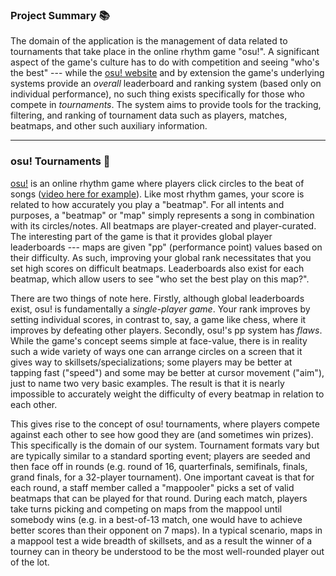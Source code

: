 ### Project Summary 📚

The domain of the application is the management of data related to tournaments that take place in the online rhythm game "osu!". A significant aspect of the game's culture has to do with competition and seeing "who's the best" --- while the [osu! website](http://osu.ppy.sh/) and by extension the game's underlying systems provide an *overall* leaderboard and ranking system (based only on individual performance), no such thing exists specifically for those who compete in *tournaments*. The system aims to provide tools for the tracking, filtering, and ranking of tournament data such as players, matches, beatmaps, and other such auxiliary information.

---

### osu! Tournaments 🥇
[osu!](https://osu.ppy.sh/) is an online rhythm game where players click circles to the beat of songs ([video here for example](https://www.youtube.com/watch?v=UYNpkDrCWtA)). Like most rhythm games, your score is related to how accurately you play a "beatmap". For all intents and purposes, a "beatmap" or "map" simply represents a song in combination with its circles/notes. All beatmaps are player-created and player-curated. The interesting part of the game is that it provides global player leaderboards --- maps are given "pp" (performance point) values based on their difficulty. As such, improving your global rank necessitates that you set high scores on difficult beatmaps. Leaderboards also exist for each beatmap, which allow users to see "who set the best play on this map?".

There are two things of note here. Firstly, although global leaderboards exist, osu! is fundamentally a *single-player game*. Your rank improves by setting individual scores, in contrast to, say, a game like chess, where it improves by defeating other players. Secondly, osu!'s pp system has *flaws*. While the game's concept seems simple at face-value, there is in reality such a wide variety of ways one can arrange circles on a screen that it gives way to skillsets/specializations; some players may be better at tapping fast ("speed") and some may be better at cursor movement ("aim"), just to name two very basic examples. The result is that it is nearly impossible to accurately weight the difficulty of every beatmap in relation to each other.

This gives rise to the concept of osu! tournaments, where players compete against each other to see how good they are (and sometimes win prizes). This specifically is the domain of our system. Tournament formats vary but are typically similar to a standard sporting event; players are seeded and then face off in rounds (e.g. round of 16, quarterfinals, semifinals, finals, grand finals, for a 32-player tournament). One important caveat is that for each round, a staff member called a "mappooler" picks a set of valid beatmaps that can be played for that round. During each match, players take turns picking and competing on maps from the mappool until somebody wins (e.g. in a best-of-13 match, one would have to achieve better scores than their opponent on 7 maps). In a typical scenario, maps in a mappool test a wide breadth of skillsets, and as a result the winner of a tourney can in theory be understood to be the most well-rounded player out of the lot.
